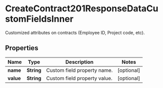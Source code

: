 

# CreateContract201ResponseDataCustomFieldsInner

Customized attributes on contracts (Employee ID, Project code, etc).

## Properties

| Name | Type | Description | Notes |
|------------ | ------------- | ------------- | -------------|
|**name** | **String** | Custom field property name. |  [optional] |
|**value** | **String** | Custom field property value. |  [optional] |




